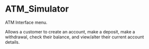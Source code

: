# ATM_Simulator

ATM Interface menu.

Allows a customer to create an account, make a deposit, make a withdrawal, check their balance, and view/alter their current account details.
